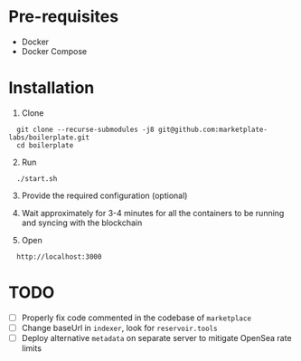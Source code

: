 # Pre-requisites

- Docker
- Docker Compose

# Installation

1. Clone
```
  git clone --recurse-submodules -j8 git@github.com:marketplate-labs/boilerplate.git
  cd boilerplate
```

2. Run
```
  ./start.sh
```

3. Provide the required configuration (optional)

4. Wait approximately for 3-4 minutes for all the containers to be running and syncing with the blockchain

5. Open
```
  http://localhost:3000
```

# TODO
- [ ] Properly fix code commented in the codebase of `marketplace`
- [ ] Change baseUrl in `indexer`, look for `reservoir.tools`
- [ ] Deploy alternative `metadata` on separate server to mitigate OpenSea rate limits
